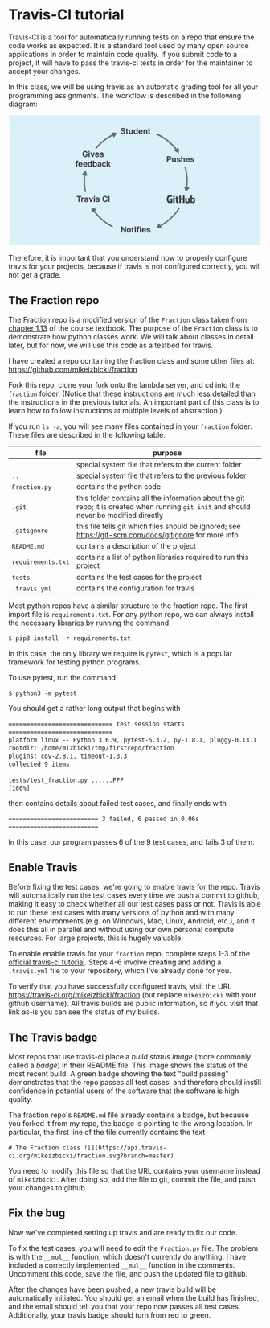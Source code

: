 # Travis-CI tutorial

Travis-CI is a tool for automatically running tests on a repo that ensure the code works as expected.
It is a standard tool used by many open source applications in order to maintain code quality.
If you submit code to a project, it will have to pass the travis-ci tests in order for the maintainer to accept your changes.

In this class, we will be using travis as an automatic grading tool for all your programming assignments.
The workflow is described in the following diagram:

<p align=center>
<img src=img/diagram.png?raw=true width=500px>
</p>

Therefore, it is important that you understand how to properly configure travis for your projects,
because if travis is not configured correctly,
you will not get a grade.

## The Fraction repo

The Fraction repo is a modified version of the `Fraction` class taken from [chapter 1.13](https://runestone.academy/runestone/books/published/pythonds/Introduction/ObjectOrientedProgramminginPythonDefiningClasses.html#a-fraction-class) of the course textbook.
The purpose of the `Fraction` class is to demonstrate how python classes work.
We will talk about classes in detail later,
but for now, we will use this code as a testbed for travis.

I have created a repo containing the fraction class and some other files at: https://github.com/mikeizbicki/fraction

Fork this repo, clone your fork onto the lambda server, and cd into the `fraction` folder.
(Notice that these instructions are much less detailed than the instructions in the previous tutorials.
An important part of this class is to learn how to follow instructions at multiple levels of abstraction.)

If you run `ls -a`, you will see many files contained in your `fraction` folder.
These files are described in the following table.

| file | purpose |
| ---- | --- |
| `.`    | special system file that refers to the current folder |
| `..`   | special system file that refers to the previous folder |
| `Fraction.py` | contains the python code |
| `.git` | this folder contains all the information about the git repo; it is created when running `git init` and should never be modified directly |
| `.gitignore` | this file tells git which files should be ignored; see https://git-scm.com/docs/gitignore for more info |
| `README.md` | contains a description of the project |
| `requirements.txt` | contains a list of python libraries required to run this project |
| `tests` | contains the test cases for the project |
| `.travis.yml` | contains the configuration for travis |

Most python repos have a similar structure to the fraction repo.
The first import file is `requirements.txt`.
For any python repo, we can always install the necessary libraries by running the command

```
$ pip3 install -r requirements.txt
```

In this case, the only library we require is `pytest`, which is a popular framework for testing python programs.

To use pytest, run the command

```
$ python3 -m pytest
```

You should get a rather long output that begins with

```
============================= test session starts =============================
platform linux -- Python 3.6.9, pytest-5.3.2, py-1.8.1, pluggy-0.13.1
rootdir: /home/mizbicki/tmp/firstrepo/fraction
plugins: cov-2.8.1, timeout-1.3.3
collected 9 items                                                                                 

tests/test_fraction.py ......FFF                                        [100%]
```

then contains details about failed test cases, and finally ends with

```
========================= 3 failed, 6 passed in 0.06s =========================
```

In this case, our program passes 6 of the 9 test cases, and fails 3 of them.

## Enable Travis

Before fixing the test cases, we're going to enable travis for the repo.
Travis will automatically run the test cases every time we push a commit to github,
making it easy to check whether all our test cases pass or not.
Travis is able to run these test cases with many versions of python and with many different environments
(e.g. on Windows, Mac, Linux, Android, etc.),
and it does this all in parallel and without using our own personal compute resources.
For large projects, this is hugely valuable.

To enable enable travis for your `fraction` repo,
complete steps 1-3 of the [official travis-ci tutorial](https://docs.travis-ci.com/user/tutorial/).
Steps 4-6 involve creating and adding a `.travis.yml` file to your repository,
which I've already done for you.

To verify that you have successfully configured travis,
visit the URL https://travis-ci.org/mikeizbicki/fraction (but replace `mikeizbicki` with your github username).
All travis builds are public information, so if you visit that link as-is you can see the status of my builds.

## The Travis badge

Most repos that use travis-ci place a *build status image* (more commonly called a *badge*) in their README file.
This image shows the status of the most recent build.
A green badge showing the text "build passing" demonstrates that the repo passes all test cases,
and therefore should instill confidence in potential users of the software that the software is high quality.

The fraction repo's `README.md` file already contains a badge,
but because you forked it from my repo,
the badge is pointing to the wrong location.
In particular,
the first line of the file currently contains the text

```
# The Fraction class ![](https://api.travis-ci.org/mikeizbicki/fraction.svg?branch=master)
```

You need to modify this file so that the URL contains your username instead of `mikeizbicki`.
After doing so, add the file to git, commit the file, and push your changes to github.

## Fix the bug

Now we've completed setting up travis and are ready to fix our code.

To fix the test cases, you will need to edit the `Fraction.py` file.
The problem is with the `__mul__` function, which doesn't currently do anything.
I have included a correctly implemented `__mul__` function in the comments.
Uncomment this code, save the file, and push the updated file to github.

After the changes have been pushed, a new travis build will be automatically initiated.
You should get an email when the build has finished, 
and the email should tell you that your repo now passes all test cases.
Additionally, your travis badge should turn from red to green.

